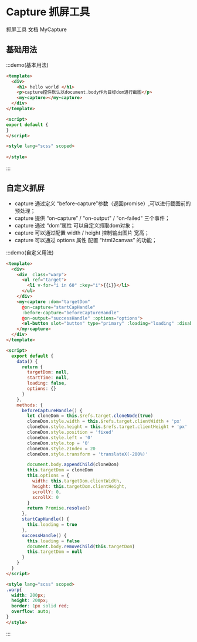 # Capture 抓屏工具

抓屏工具 文档 <api-link href="components/my-capture"> MyCapture </api-link>

## 基础用法

:::demo(基本用法)

```html
<template>
  <div>
    <h1> hello world </h1>
    <p>capture控件默认以document.body作为目标dom进行截图</p>
    <my-capture></my-capture>
  </div>
</template>

<script>
export default {
}
</script>

<style lang="scss" scoped>
  
</style>

```

:::

## 自定义抓屏

- capture 通过定义 “before-capture”参数（返回promise）,可以进行截图前的预处理；
- capture 提供 “on-capture” / "on-output" / "on-failed" 三个事件；
- capture 通过 “dom”属性 可以自定义抓取dom对象；
- capture 可以通过配置 width / height 控制输出图片 宽高；
- capture 可以通过 options 属性 配置 “html2canvas” 的功能；
  
:::demo(自定义用法)

```html
<template>
  <div>
    <div  class="warp">
      <ul ref="target">
        <li v-for="i in 60" :key="i">{{i}}</li>
      </ul>
    </div>
    <my-capture :dom="targetDom" 
      @on-capture="startCapHandle"
      :before-capture="beforeCaptureHandle"
      @on-output="successHandle" :options="options">
      <el-button slot="button" type="primary" :loading="loading" :disabled="loading">列表截图</el-button>
    </my-capture>
  </div>
</template>

<script>
  export default {
    data() {
      return {
        targetDom: null,
        startTime: null,
        loading: false,
        options: {}
      }
    },
    methods: {
      beforeCaptureHandle() {
        let cloneDom = this.$refs.target.cloneNode(true)
        cloneDom.style.width = this.$refs.target.clientWidth + 'px'
        cloneDom.style.height = this.$refs.target.clientHeight + 'px'
        cloneDom.style.position = 'fixed'
        cloneDom.style.left = '0'
        cloneDom.style.top = '0'
        cloneDom.style.zIndex = 20
        cloneDom.style.transform = 'translateX(-200%)'

        document.body.appendChild(cloneDom)
        this.targetDom = cloneDom
        this.options = {
          width: this.targetDom.clientWidth,
          height: this.targetDom.clientHeight,
          scrollY: 0,
          scrollX: 0
        }
        return Promise.resolve()
      },
      startCapHandle() {
        this.loading = true
      },
      successHandle() {
        this.loading = false
        document.body.removeChild(this.targetDom)
        this.targetDom = null
      }
    }
  }
</script>

<style lang="scss" scoped>
.warp{
  width: 200px;
  height: 200px;
  border: 1px solid red;
  overflow: auto;
}
</style>

```

:::
